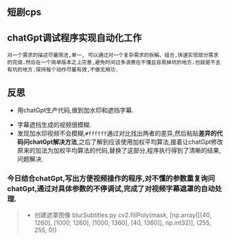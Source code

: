 ## 短剧cps
## chatGpt调试程序实现自动化工作
` 对一个需求的描述尽量简洁,单一, 可以通过对一个复杂需求的拆解、组合,快速实现部分需求的完成.然后在一个简单版本之上完善,避免时间过多浪费在不懂且容易掉坑的地方.也就是不去有坑的地方.保持每个动作尽量有效,不做无用功. `
##  反思
+ 用chatGpt生产代码,做到加水印和遮挡字幕.
- 字幕遮挡生成的视频很模糊.
- 发现加水印视频不会模糊,`#ffffff`通过对比找出两者的差异,然后粘贴**差异的代码问chatGpt解决方法**,之后了解到应该使用加权平均算法,接着让chatGpt修改原来的加法为加权平均算法的代码,替换了这部分,程序执行得到了清晰的结果,问题解决. 

### 今日结合chatGpt,写出方便视频操作的程序,对不懂的参数重复询问chatGpt,通过对具体参数的不停调试,完成了对视频字幕遮罩的自动处理.
 >* 创建遮罩图像 blurSubtitles.py
 >        cv2.fillPoly(mask, [np.array([[40, 1260], [1000, 1260], [1000, 1360], [40, 1360]], np.int32)], (255, 255, 0))
